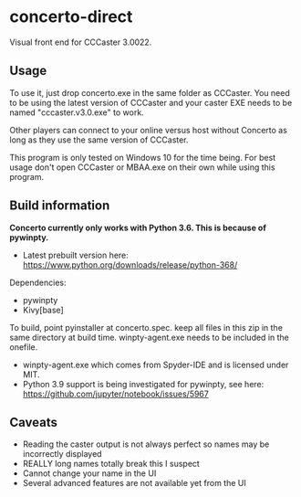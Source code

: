 # concerto-direct
Visual front end for CCCaster 3.0022.

## Usage
To use it, just drop concerto.exe in the same folder as CCCaster. You need to be using the latest version of CCCaster and your caster EXE needs to be named "cccaster.v3.0.exe" to work.

Other players can connect to your online versus host without Concerto as long as they use the same version of CCCaster.

This program is only tested on Windows 10 for the time being. For best usage don't open CCCaster or MBAA.exe on their own while using this program.

## Build information

**Concerto currently only works with Python 3.6. This is because of pywinpty.**

* Latest prebuilt version here: https://www.python.org/downloads/release/python-368/

Dependencies:
* pywinpty
* Kivy[base]

To build, point pyinstaller at concerto.spec. keep all files in this zip in the same directory at build time. winpty-agent.exe needs to be included in the onefile.

* winpty-agent.exe which comes from Spyder-IDE and is licensed under MIT. 
* Python 3.9 support is being investigated for pywinpty, see here: https://github.com/jupyter/notebook/issues/5967

## Caveats

* Reading the caster output is not always perfect so names may be incorrectly displayed
* REALLY long names totally break this I suspect
* Cannot change your name in the UI
* Several advanced features are not available yet from the UI

